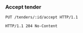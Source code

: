 ### Accept tender

```http
PUT /tenders/:id/accept HTTP/1.1
```

```http
HTTP/1.1 204 No-Content
```